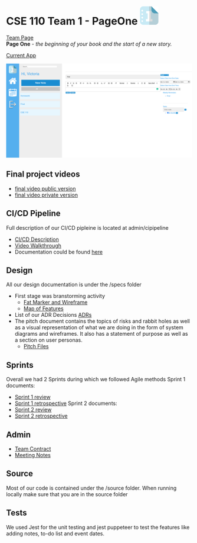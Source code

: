 # CSE 110 Team 1 - PageOne <img src="admin/branding/logo.png" width="50">

[Team Page](admin/team.md)  
**Page One** - *the beginning of your book and the start of a new story.* 

[Current App](https://cse110-w21-group1.github.io/cse110-w21-group1/source/login.html)

![BulletJournal](https://github.com/cse110-w21-group1/cse110-w21-group1/blob/main/admin/misc/LandingPage.png)

## Final project videos
- [final video public version]()
- [final video private version]()

## CI/CD Pipeline

Full description of our CI/CD pipleine is located at admin/cipipeline
- [CI/CD Description](https://github.com/cse110-w21-group1/cse110-w21-group1/blob/development/admin/cipipeline/phase1.md)
- [Video Walkthrough](https://www.youtube.com/watch?v=wvAZC1AsWd8)
- Documentation could be found [here]()

## Design

All our design documentation is under the /specs folder
- First stage was branstorming activity
    - [Fat Marker and Wireframe](https://github.com/cse110-w21-group1/cse110-w21-group1/blob/main/specs/brainstorm/basic-fatmarker-and-wireframes.png)
    - [Map of Features](https://github.com/cse110-w21-group1/cse110-w21-group1/blob/main/specs/brainstorm/features.png)
- List of our ADR Decisions [ADRs](https://github.com/cse110-w21-group1/cse110-w21-group1/tree/main/specs/adr)
- The pitch document contains the topics of risks and rabbit holes as well as a visual representation of what we are doing in the form of system diagrams and wireframes. It also has a statement of purpose as well as a section on user personas.
    - [Pitch Files](https://github.com/cse110-w21-group1/cse110-w21-group1/tree/main/specs/pitch)

## Sprints

Overall we had 2 Sprints during which we followed Agile methods
Sprint 1 documents: 
- [Sprint 1 review](https://github.com/cse110-w21-group1/cse110-w21-group1/blob/main/admin/meetings/051621-sprint-1-review.md)
- [Sprint 1 retrospective](https://github.com/cse110-w21-group1/cse110-w21-group1/blob/main/admin/meetings/05182021-retrospective.md) 
Sprint 2 documents:  
- [Sprint 2 review](https://github.com/cse110-w21-group1/cse110-w21-group1/blob/main/admin/meetings/060121-sprint-2-review.md)
- [Sprint 2 retrospective](https://github.com/cse110-w21-group1/cse110-w21-group1/blob/main/admin/meetings/Retrospective2.png) 

## Admin

- [Team Contract](https://github.com/cse110-w21-group1/cse110-w21-group1/blob/main/admin/misc/rules.md)
- [Meeting Notes](https://github.com/cse110-w21-group1/cse110-w21-group1/tree/main/admin/meetings)

## Source

Most of our code is contained under the /source folder. When running locally make sure that you are in the source folder

## Tests

We used Jest for the unit testing and jest puppeteer to test the features like adding notes, to-do list and event dates.



